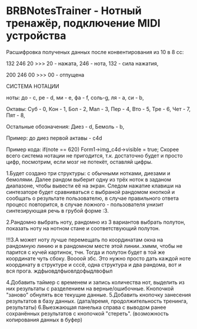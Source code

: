 # BRBNotesTrainer - Нотный тренажёр, подключение MIDI устройства


Расшифровка полученых данных после конвентирования из 10 в 8 сс:

132 246 20 >>> 20 - нажата, 246 - нота, 132 - сила нажатия,

200 246 00 >>> 00 - отпущена


СИСТЕМА НОТАЦИИ

ноты:
до - c,
ре - d,
ми - e,
фа - f,
соль-g,
ля - a,
си - b,

Октавы:
Суб - 0,
Кон - 1,
Бол - 2,
Мал - 3,
Пер - 4,
Вто - 5,
Тре - 6,
Чет - 7,
Пят - 8,

Остальные обозначения:
Диез - d,
Бемоль - b,

Пример:
до диез первой актавы - c4d

Пример кода:
if(note == 620) Form1->img_c4d->visible = true;
Скорее всего система нотации не пригодится, т.к. достаточно будет и просто цифр, посмотрим, если мозг не потекёт, оставляй цифры.

1.Будет создано три структуры: с обычными нотками, диезами и бемолями. Далее рандом выберит одну из трёх ноток в заданом диапазоне, чтобы вывести её на экран. Следом нажатие клавиши на синтезаторе будет сравниваться с выбраной рандомом кнопкой и сообщать о результате пользователю, в случае правильного ответа процесс повторится, в случае ложного - пользователя унизит синтезирующая речь в грубой форме :3. 

2.Рандомно выбрать ноту, рандомно из 3 вариантов выбрать полутон, показать ноту на нотном стане и соответствующий полутон.

!!!3.А может ноту лучше перемещать по координатам окна на рандомную линию и в рандомном месте этой линии..хммм, чтобы не парится с кучей картинок, тчн. Тогда и полутон будет в той же координате чуть сбоку. Воооой збс. Это нужно просто дать каждой ноте координату в структуре и сссё, одна структура и два рандома, вот и вся прога. ждфыовдлфыовлдофыдлвофыл

4.Добавить таймер с временем и запись количества нот, выделить из них результаты с разделением на верные/ошибочные. Кнопочкой "заново" обнулять все текущие данные.
5.Добавить кнопочку занесения результатов в базу данных. (дата/время, продолжительность тренинга, результаты)
6.Выезжающая панелька справа с выводом ранее сохранённых результатов с кнопочкой "стереть". (возможность копирования данных в буфер)
